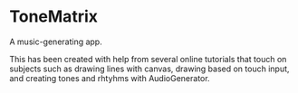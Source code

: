 ToneMatrix
==========

A music-generating app.

This has been created with help from several online tutorials that touch on subjects such as drawing lines with canvas,
drawing based on touch input, and creating tones and rhtyhms with AudioGenerator.

